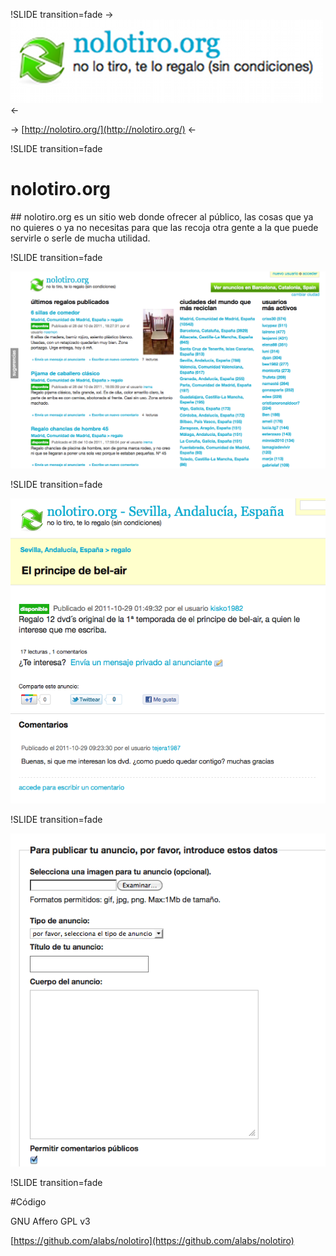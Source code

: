 !SLIDE transition=fade
-> [ ![nolotiro](logo.png) ](http://nolotiro.org/) <-

-> [http://nolotiro.org/](http://nolotiro.org/) <-

!SLIDE transition=fade

# nolotiro.org

## nolotiro.org es un sitio web donde ofrecer al público, las cosas que ya no quieres o ya no necesitas para que las recoja otra gente a la que puede servirle o serle de mucha utilidad. 

!SLIDE transition=fade

![nolotiro](snapshot.png)

!SLIDE transition=fade

![nolotiro](snapshot_01.png)

!SLIDE transition=fade

![nolotiro](snapshot_02.png)

!SLIDE transition=fade

#Código 

GNU Affero GPL v3

[https://github.com/alabs/nolotiro](https://github.com/alabs/nolotiro)
